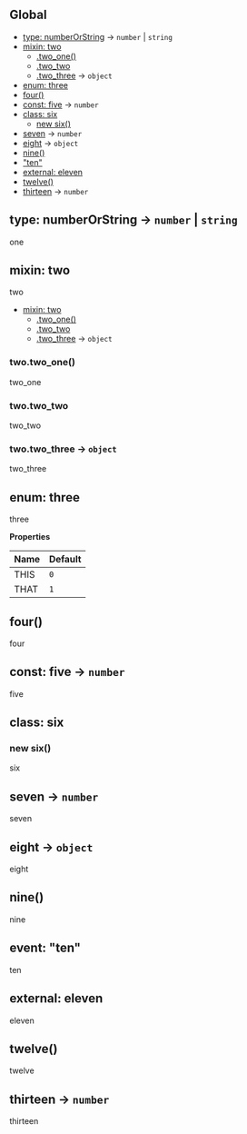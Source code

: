 ## Global
* [type: numberOrString](#numberOrString) → <code>number</code> \| <code>string</code>
* [mixin: two](#two)
  * [.two_one()](#two.two_one)
  * [.two_two](#two.two_two)
  * [.two_three](#two.two_three) → <code>object</code>
* [enum: three](#three)
* [four()](#four)
* [const: five](#five) → <code>number</code>
* [class: six](#six)
  * [new six()](#new_six_new)
* [seven](#seven) → <code>number</code>
* [eight](#eight) → <code>object</code>
* [nine()](#nine)
* ["ten"](#event_ten)
* [external: eleven](#external_eleven)
* [twelve()](#twelve)
* [thirteen](#thirteen) → <code>number</code>

<a name="numberOrString"></a>
## type: numberOrString → <code>number</code> \| <code>string</code>
one

<a name="two"></a>
## mixin: two
two


* [mixin: two](#two)
  * [.two_one()](#two.two_one)
  * [.two_two](#two.two_two)
  * [.two_three](#two.two_three) → <code>object</code>

<a name="two.two_one"></a>
### two.two_one()
two_one

<a name="two.two_two"></a>
### two.two_two
two_two

<a name="two.two_three"></a>
### two.two_three → <code>object</code>
two_three

<a name="three"></a>
## enum: three
three

**Properties**

| Name | Default |
| --- | --- |
| THIS | <code>0</code> | 
| THAT | <code>1</code> | 

<a name="four"></a>
## four()
four

<a name="five"></a>
## const: five → <code>number</code>
five

<a name="six"></a>
## class: six
<a name="new_six_new"></a>
### new six()
six

<a name="seven"></a>
## seven → <code>number</code>
seven

<a name="eight"></a>
## eight → <code>object</code>
eight

<a name="nine"></a>
## nine()
nine

<a name="event_ten"></a>
## event: "ten"
ten

<a name="external_eleven"></a>
## external: eleven
eleven

<a name="twelve"></a>
## twelve()
twelve

<a name="thirteen"></a>
## thirteen → <code>number</code>
thirteen

